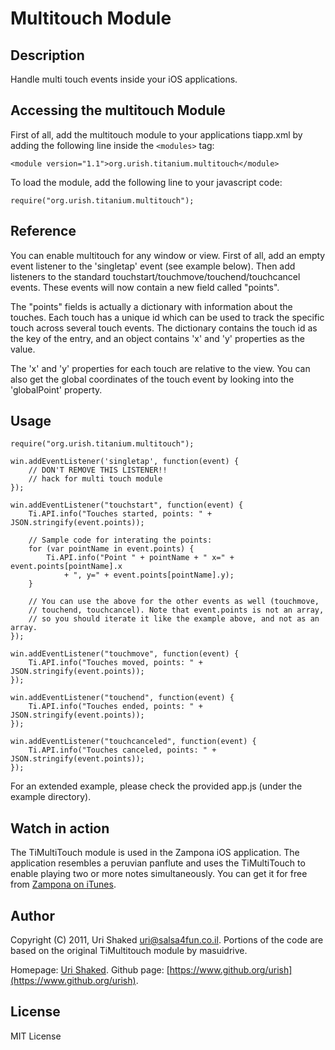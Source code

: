 # Multitouch Module

## Description

Handle multi touch events inside your iOS applications.

## Accessing the multitouch Module

First of all, add the multitouch module to your applications tiapp.xml by adding the following
line inside the `<modules>` tag:

	<module version="1.1">org.urish.titanium.multitouch</module>

To load the module, add the following line to your javascript code:

	require("org.urish.titanium.multitouch");

## Reference

You can enable multitouch for any window or view. First of all, add an empty event listener to the 'singletap' event 
(see example below). Then add listeners to the standard touchstart/touchmove/touchend/touchcancel events. These events
will now contain a new field called "points".

The "points" fields is actually a dictionary with information about the touches. Each touch has a unique id which can be used to track the specific touch across several touch events. The dictionary contains the touch id as the key of the entry, and an object contains 'x' and 'y' properties as the value.

The 'x' and 'y' properties for each touch are relative to the view. You can also get the global coordinates of the
touch event by looking into the 'globalPoint' property.

## Usage

	require("org.urish.titanium.multitouch");
	
	win.addEventListener('singletap', function(event) {
		// DON'T REMOVE THIS LISTENER!!
		// hack for multi touch module
	});
	
	win.addEventListener("touchstart", function(event) {
		Ti.API.info("Touches started, points: " + JSON.stringify(event.points));
		
		// Sample code for interating the points:
		for (var pointName in event.points) {
			Ti.API.info("Point " + pointName + " x=" + event.points[pointName].x
				+ ", y=" + event.points[pointName].y);
		}
		
		// You can use the above for the other events as well (touchmove, 
		// touchend, touchcancel). Note that event.points is not an array, 
		// so you should iterate it like the example above, and not as an array.
	});

	win.addEventListener("touchmove", function(event) {
		Ti.API.info("Touches moved, points: " + JSON.stringify(event.points));
	});
	
	win.addEventListener("touchend", function(event) {
		Ti.API.info("Touches ended, points: " + JSON.stringify(event.points));
	});
	
	win.addEventListener("touchcanceled", function(event) {
		Ti.API.info("Touches canceled, points: " + JSON.stringify(event.points));
	});

For an extended example, please check the provided app.js (under the example directory).

## Watch in action

The TiMultiTouch module is used in the Zampona iOS application. The application resembles a peruvian panflute and
uses the TiMultiTouch to enable playing two or more notes simultaneously. You can get it for free from [Zampona on iTunes](http://itunes.apple.com/us/app/zampona/id448009267?mt=8).


## Author

Copyright (C) 2011, Uri Shaked <uri@salsa4fun.co.il>.
Portions of the code are based on the original TiMultitouch module by masuidrive.

Homepage: [Uri Shaked](https://www.urish.org/).
Github page: [https://www.github.org/urish](https://www.github.org/urish).

## License

MIT License
